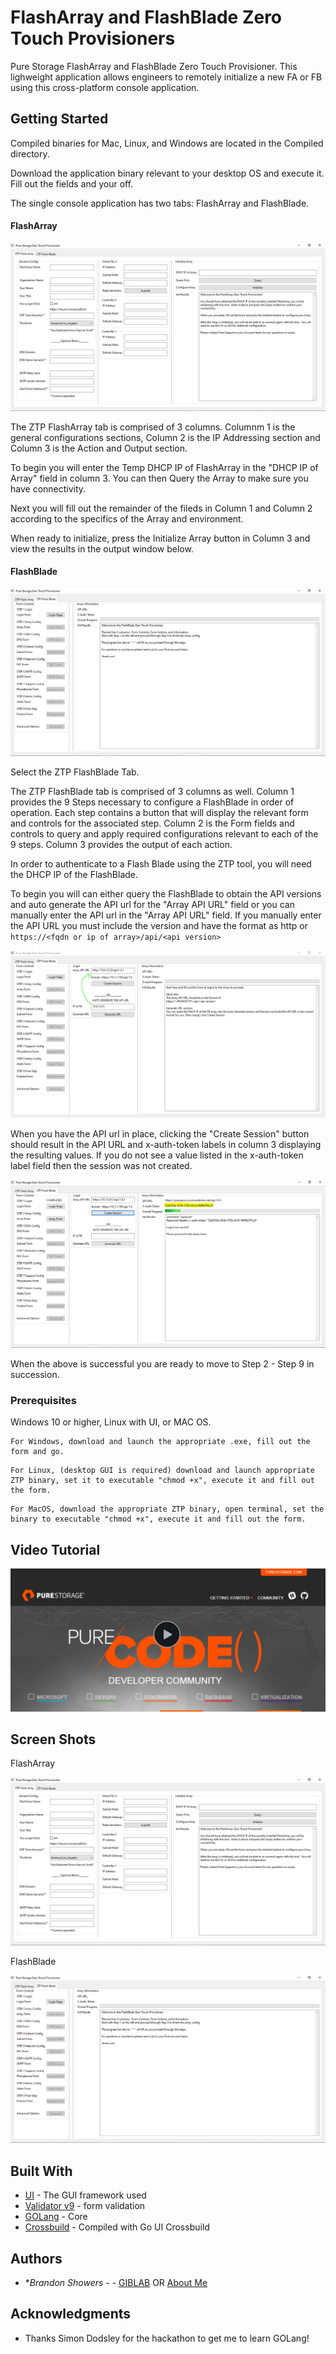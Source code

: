 # FlashArray and FlashBlade Zero Touch Provisioners

Pure Storage FlashArray and FlashBlade Zero Touch Provisioner. This lighweight application allows engineers to remotely initialize a new FA or FB using this cross-platform console application.

## Getting Started

Compiled binaries for Mac, Linux, and Windows are located in the Compiled directory.

Download the application binary relevant to your desktop OS and execute it.  Fill out the fields and your off.

The single console application has two tabs: FlashArray and FlashBlade.

#### FlashArray

![Blank Tab for Flash Array](assets/FA.PNG)

The ZTP FlashArray tab is comprised of 3 columns.  Columnm 1 is the general configurations sections, Column 2 is the IP Addressing section and Column 3 is the Action and Output section.

To begin you will enter the Temp DHCP IP of FlashArray in the "DHCP IP of Array" field in column 3.  You can then Query the Array to make sure you have connectivity.

Next you will fill out the remainder of the fileds in Column 1 and Column 2 according to the specifics of the Array and environment.

When ready to initialize, press the Initialize Array button in Column 3 and view the results in the output window below. 

#### FlashBlade

![Blank FlashBlade Tab](assets/FB.PNG)

Select the ZTP FlashBlade Tab.

The ZTP FlashBlade tab is comprised of 3 columns as well.  Column 1 provides the 9 Steps necessary to configure a FlashBlade in order of operation.  Each step contains a button that will display the relevant form and controls for the associated step.  Column 2 is the Form fields and controls to query and apply required configurations relevant to each of the 9 steps.  Column 3 provides the output of each action.

In order to authenticate to a Flash Blade using the ZTP tool, you will need the DHCP IP of the FlashBlade.

To begin you will can either query the FlashBlade to obtain the API versions and auto generate the API url for the "Array API URL" field or you can manually enter the API url in the "Array API URL" field.  If you manually enter the API URL you must include the version and have the format as http or ```https://<fqdn or ip of array>/api/<api version>```

![Query the Array builds the API URL with the latest support version](assets/FBQuery.PNG)

When you have the API url in place, clicking the "Create Session" button should result in the API URL and x-auth-token labels in column 3 displaying the resulting values.  If you do not see a value listed in the x-auth-token label field then the session was not created.

![Create Session logs into the array using the api-token and gets a session token called x-auth-token](assets/FBCreateSession.PNG)

When the above is successful you are ready to move to Step 2 - Step 9 in succession.

### Prerequisites

Windows 10 or higher, Linux with UI, or MAC OS.

```
For Windows, download and launch the appropriate .exe, fill out the form and go.
```

```
For Linux, (desktop GUI is required) download and launch appropriate ZTP binary, set it to executable "chmod +x", execute it and fill out the form.
```

```
For MacOS, download the appropriate ZTP binary, open terminal, set the binary to executable "chmod +x", execute it and fill out the form.
```

## Video Tutorial

[![Video Tutorial](assets/ZTP_HowTo_First_Frame.png)](https://youtu.be/LN13cpuA3Jc)

## Screen Shots

FlashArray

![Blank Tab for Flash Array](assets/FA.PNG)

FlashBlade

![Blank Tab for Flash Blade](assets/FB.PNG)

## Built With

* [UI](https://github.com/andlabs/ui/) - The GUI framework used
* [Validator v9](https://gopkg.in/go-playground/validator.v9) - form validation
* [GOLang](https://golang.org/) - Core
* [Crossbuild](https://github.com/magJ/go-ui-crossbuild) - Compiled with Go UI Crossbuild


## Authors

* **Brandon Showers* - - [GIBLAB](https://gitlab.com/btshowers)  OR  [About Me](https://bshowers.com)


## Acknowledgments

* Thanks Simon Dodsley for the hackathon to get me to learn GOLang!

